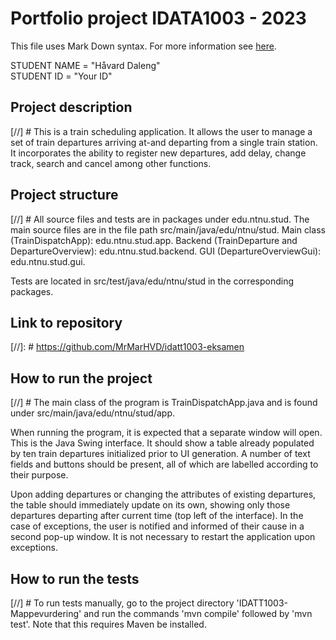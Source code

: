 # Portfolio project IDATA1003 - 2023
This file uses Mark Down syntax. For more information see [here](https://www.markdownguide.org/basic-syntax/).

STUDENT NAME = "Håvard Daleng"  
STUDENT ID = "Your ID"

## Project description

[//] # This is a train scheduling application. It allows the user to manage a set of
train departures arriving at-and departing from a single train station. 
It incorporates the ability to register new departures, add delay, change track, search
and cancel among other functions.

## Project structure

[//] # All source files and tests are in packages under edu.ntnu.stud. The main source files
are in the file path src/main/java/edu/ntnu/stud. 
Main class (TrainDispatchApp): edu.ntnu.stud.app.
Backend (TrainDeparture and DepartureOverview): edu.ntnu.stud.backend.
GUI (DepartureOverviewGui): edu.ntnu.stud.gui.

Tests are located in src/test/java/edu/ntnu/stud in the corresponding packages.

## Link to repository

[//]: # https://github.com/MrMarHVD/idatt1003-eksamen

## How to run the project

[//] # The main class of the program is TrainDispatchApp.java and is found under
src/main/java/edu/ntnu/stud/app.

When running the program, it is expected that a separate window will open. This is the Java
Swing interface. It should show a table already populated by ten train departures initialized
prior to UI generation. A number of text fields and buttons should be present, all of which
are labelled according to their purpose. 

Upon adding departures or changing the attributes of existing departures, the table should 
immediately update on its own, showing only those departures departing after current time
(top left of the interface). In the case of exceptions, the user is notified and informed
of their cause in a second pop-up window. It is not necessary to restart the application
upon exceptions.

## How to run the tests

[//] # To run tests manually, go to the project directory 'IDATT1003-Mappevurdering' and
run the commands 'mvn compile' followed by 'mvn test'. Note that this requires Maven be installed.


